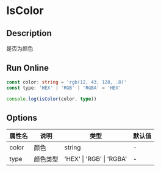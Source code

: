 # IsColor

## Description
是否为颜色

## Run Online

<RunCode :dependency="`
function isColor(color: string, type: 'HEX' | 'RGB' | 'RGBA'): boolean {
  const typeMap = {
    HEX: /^#([0-9a-fA-F]{6}|[0-9a-fA-F]{3})\$/g,
    RGB: /^[rR][gG][bB][\(]([\\s]*(2[0-4][0-9]|25[0-5]|[01]?[0-9][0-9]?)[\\s]*,){2}[\\s]*(2[0-4]\\d|25[0-5]|[01]?\\d\\d?)[\\s]*[\)]{1}\$/g,
    RGBA: /^[rR][gG][bB][aA][\(]([\\s]*(2[0-4][0-9]|25[0-5]|[01]?[0-9][0-9]?)[\\s]*,){3}[\\s]*(1|1.0|0|0.[0-9])[\\s]*[\)]{1}\$/g,
  }
  return typeMap[type].test(color)
}`">

```ts
const color: string = 'rgb(12, 43, 128, .8)'
const type: 'HEX' | 'RGB' | 'RGBA' = 'HEX'

console.log(isColor(color, type))
```

</RunCode>

## Options

<div class="utils-table">

| 属性名 | 说明 | 类型 | 默认值 |
| --- | --- | --- | --- |
| color | 颜色 | string | - |
| type | 颜色类型 | 'HEX' \| 'RGB' \| 'RGBA' | - |

</div>